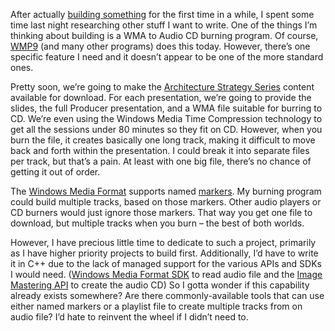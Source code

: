 After actually [building
something](http://devhawk.net/PermaLink.aspx?guid=5c560426-b750-4eac-b618-e254c7b14298)
for the first time in a while, I spent some time last night researching
other stuff I want to write. One of the things I’m thinking about
building is a WMA to Audio CD burning program. Of course,
[WMP9](http://www.microsoft.com/windows/windowsmedia/players.aspx) (and
many other programs) does this today. However, there’s one specific
feature I need and it doesn’t appear to be one of the more standard
ones.

Pretty soon, we’re going to make the [Architecture Strategy
Series](http://msdn.microsoft.com/architecture/overview/series/) content
available for download. For each presentation, we’re going to provide
the slides, the full Producer presentation, and a WMA file suitable for
burring to CD. We’re even using the Windows Media Time Compression
technology to get all the sessions under 80 minutes so they fit on CD.
However, when you burn the file, it creates basically one long track,
making it difficult to move back and forth within the presentation. I
could break it into separate files per track, but that’s a pain. At
least with one big file, there’s no chance of getting it out of order.

The [Windows Media
Format](http://msdn.microsoft.com/library/en-us/wmform/htm/aboutthewindowsmediaformatsdk.asp)
supports named
[markers](http://msdn.microsoft.com/library/en-us/wmform/htm/markers.asp).
My burning program could build multiple tracks, based on those markers.
Other audio players or CD burners would just ignore those markers. That
way you get one file to download, but multiple tracks when you burn –
the best of both worlds.

However, I have precious little time to dedicate to such a project,
primarily as I have higher priority projects to build first.
Additionally, I’d have to write it in C++ due to the lack of managed
support for the various APIs and SDKs I would need. ([Windows Media
Format
SDK](http://msdn.microsoft.com/library/en-us/wmform/htm/introducingwindowsmediaformat.asphttp:/msdn.microsoft.com/library/en-us/wmform/htm/introducingwindowsmediaformat.asp)
to read audio file and the [Image Mastering
API](http://msdn.microsoft.com/library/en-us/devio/base/image_mastering_api.asp)
to create the audio CD) So I gotta wonder if this capability already
exists somewhere? Are there commonly-available tools that can use either
named markers or a playlist file to create multiple tracks from on audio
file? I’d hate to reinvent the wheel if I didn’t need to.
